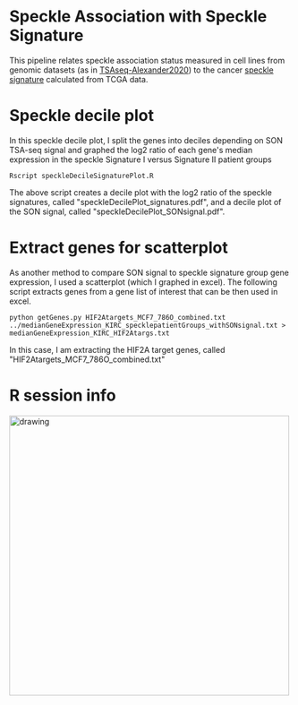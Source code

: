 # Speckle Association with Speckle Signature
This pipeline relates speckle association status measured in cell lines from genomic datasets (as in [TSAseq-Alexander2020](https://github.com/katealexander/TSAseq-Alexander2020.git)) to the cancer [speckle signature](https://github.com/katealexander/speckleSignature.git) calculated from TCGA data. 

# Speckle decile plot
In this speckle decile plot, I split the genes into deciles depending on SON TSA-seq signal and graphed the log2 ratio of each gene's median expression in the speckle Signature I versus Signature II patient groups

```Rscript speckleDecileSignaturePlot.R```

The above script creates a decile plot with the log2 ratio of the speckle signatures, called "speckleDecilePlot_signatures.pdf", and a decile plot of the SON signal, called "speckleDecilePlot_SONsignal.pdf".

# Extract genes for scatterplot
As another method to compare SON signal to speckle signature group gene expression, I used a scatterplot (which I graphed in excel). The following script extracts genes from a gene list of interest that can be then used in excel. 

```python getGenes.py HIF2Atargets_MCF7_786O_combined.txt ../medianGeneExpression_KIRC_specklepatientGroups_withSONsignal.txt > medianGeneExpression_KIRC_HIF2Atargs.txt```

In this case, I am extracting the HIF2A target genes, called "HIF2Atargets_MCF7_786O_combined.txt"

# R session info
<img src="https://github.com/katealexander/dataIntegration-Alexander2023/images/RsessionInfo_speckleAssociationWithSpeckleSignature.png" alt="drawing" width="500"/>



